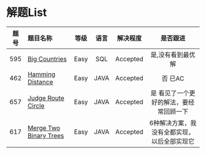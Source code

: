 # 解题List


| 题号 | 题目名称       | 等级 | 语言  |解决程度|是否跟进|
|:-------:|:--------------|:------:|:---------:|:---------:|:---------:|
|595|[Big Countries](https://github.com/Qoiuy/ACLeecode/tree/master/src/_595_Big_Countries)|Easy|SQL|	Accepted|是,没有看到最优解|
|462|[Hamming Distance](https://github.com/Qoiuy/ACLeecode/tree/master/src/_462_Hamming_Distance)|Easy|JAVA|	Accepted|否 已AC|
|657|[Judge Route Circle ](https://github.com/Qoiuy/ACLeecode/tree/master/src/_657_Judge_Route_Circle)|Easy|JAVA|	Accepted|是 看见了一个更好的解法，要经常回顾一下|
|617|[Merge Two Binary Trees ](https://github.com/Qoiuy/ACLeecode/tree/master/src/_617_Merge_Two_Binary_Trees)|Easy|JAVA|	Accepted|6种解决方案，我没有全都实现，以后全部实现它|